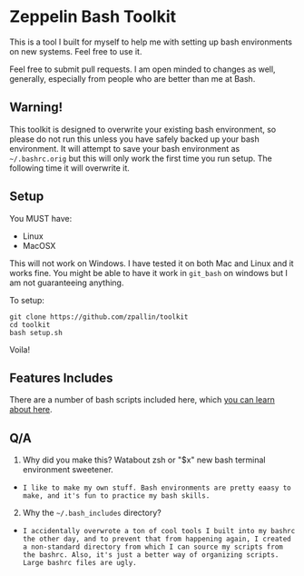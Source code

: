 
Zeppelin Bash Toolkit
=====================

This is a tool I built for myself to help me with setting up bash environments on new systems. Feel free to use it.

Feel free to submit pull requests. I am open minded to changes as well, generally, especially from people who are better than me at Bash.

Warning!
--------

This toolkit is designed to overwrite your existing bash environment, so please do not run this unless you have safely backed up your bash environment. It will attempt to save your bash environment as `~/.bashrc.orig` but this will only work the first time you run setup. The following time it will overwrite it.

Setup
-----

You MUST have: 

- Linux
- MacOSX

This will not work on Windows. I have tested it on both Mac and Linux and it works fine. You might be able to have it work in `git_bash` on windows but I am not guaranteeing anything.

To setup:

```
git clone https://github.com/zpallin/toolkit
cd toolkit
bash setup.sh
```

Voila!

Features Includes
-----------------

There are a number of bash scripts included here, which [you can learn about here](bash/includes/README.md).

Q/A
---

1. Why did you make this? Watabout zsh or "$x" new bash terminal environment sweetener.
  * `I like to make my own stuff. Bash environments are pretty eaasy to make, and it's fun to practice my bash skills.`

2. Why the `~/.bash_includes` directory?
  * `I accidentally overwrote a ton of cool tools I built into my bashrc the other day, and to prevent that from happening again, I created a non-standard directory from which I can source my scripts from the bashrc. Also, it's just a better way of organizing scripts. Large bashrc files are ugly.`


